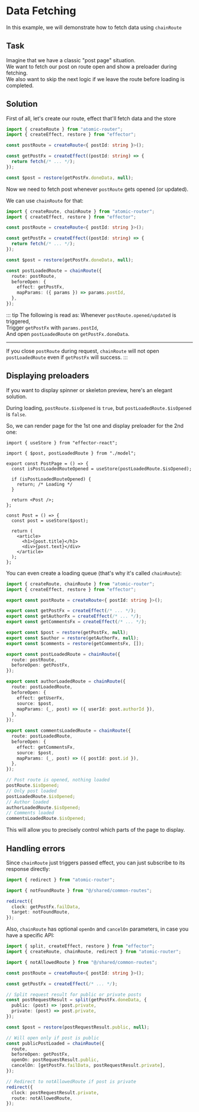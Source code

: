 # Data Fetching

In this example, we will demonstrate how to fetch data using `chainRoute`

## Task

Imagine that we have a classic "post page" situation.  
We want to fetch our post on route open and show a preloader during fetching.  
We also want to skip the next logic if we leave the route before loading is completed.

## Solution

First of all, let's create our route, effect that'll fetch data and the store

```ts
import { createRoute } from "atomic-router";
import { createEffect, restore } from "effector";

const postRoute = createRoute<{ postId: string }>();

const getPostFx = createEffect((postId: string) => {
  return fetch(/* ... */);
});

const $post = restore(getPostFx.doneData, null);
```

Now we need to fetch post whenever `postRoute` gets opened (or updated).

We can use `chainRoute` for that:

```ts
import { createRoute, chainRoute } from "atomic-router";
import { createEffect, restore } from "effector";

const postRoute = createRoute<{ postId: string }>();

const getPostFx = createEffect((postId: string) => {
  return fetch(/* ... */);
});

const $post = restore(getPostFx.doneData, null);

const postLoadedRoute = chainRoute({
  route: postRoute,
  beforeOpen: {
    effect: getPostFx,
    mapParams: ({ params }) => params.postId,
  },
});
```

::: tip The following is read as:
Whenever `postRoute.opened/updated` is triggered,  
Trigger `getPostFx` with `params.postId`,  
And open `postLoadedRoute` on `getPostFx.doneData`.

---

If you close `postRoute` during request, `chainRoute` will not open `postLoadedRoute` even if `getPostFx` will success.
:::

## Displaying preloaders

If you want to display spinner or skeleton preview, here's an elegant solution.

During loading, `postRoute.$isOpened` is `true`, but `postLoadedRoute.$isOpened` is `false`.

So, we can render page for the 1st one and display preloader for the 2nd one:

```tsx
import { useStore } from "effector-react";

import { $post, postLoadedRoute } from "./model";

export const PostPage = () => {
  const isPostLoadedRouteOpened = useStore(postLoadedRoute.$isOpened);

  if (isPostLoadedRouteOpened) {
    return; /* Loading */
  }

  return <Post />;
};

const Post = () => {
  const post = useStore($post);

  return (
    <article>
      <h1>{post.title}</h1>
      <div>{post.text}</div>
    </article>
  );
};
```

You can even create a loading queue (that's why it's called `chainRoute`):

```ts
import { createRoute, chainRoute } from "atomic-router";
import { createEffect, restore } from "effector";

export const postRoute = createRoute<{ postId: string }>();

export const getPostFx = createEffect(/* ... */);
export const getAuthorFx = createEffect(/* ... */);
export const getCommentsFx = createEffect(/* ... */);

export const $post = restore(getPostFx, null);
export const $author = restore(getAuthorFx, null);
export const $comments = restore(getCommentsFx, []);

export const postLoadedRoute = chainRoute({
  route: postRoute,
  beforeOpen: getPostFx,
});

export const authorLoadedRoute = chainRoute({
  route: postLoadedRoute,
  beforeOpen: {
    effect: getUserFx,
    source: $post,
    mapParams: (_, post) => ({ userId: post.authorId }),
  },
});

export const commentsLoadedRoute = chainRoute({
  route: postLoadedRoute,
  beforeOpen: {
    effect: getCommentsFx,
    source: $post,
    mapParams: (_, post) => ({ postId: post.id }),
  },
});

// Post route is opened, nothing loaded
postRoute.$isOpened;
// Only post loaded
postLoadedRoute.$isOpened;
// Author loaded
authorLoadedRoute.$isOpened;
// Comments loaded
commentsLoadedRoute.$isOpened;
```

This will allow you to precisely control which parts of the page to display.

## Handling errors

Since `chainRoute` just triggers passed effect, you can just subscribe to its response directly:

```ts
import { redirect } from "atomic-router";

import { notFoundRoute } from "@/shared/common-routes";

redirect({
  clock: getPostFx.failData,
  target: notFoundRoute,
});
```

Also, `chainRoute` has optional `openOn` and `cancelOn` parameters, in case you have a specific API:

```ts
import { split, createEffect, restore } from "effector";
import { createRoute, chainRoute, redirect } from "atomic-router";

import { notAllowedRoute } from "@/shared/common-routes";

const postRoute = createRoute<{ postId: string }>();

const getPostFx = createEffect(/* ... */);

// Split request result for public or private posts
const postRequestResult = split(getPostFx.doneData, {
  public: (post) => !post.private,
  private: (post) => post.private,
});

const $post = restore(postRequestResult.public, null);

// Will open only if post is public
const publicPostLoaded = chainRoute({
  route,
  beforeOpen: getPostFx,
  openOn: postRequestResult.public,
  cancelOn: [getPostFx.failData, postRequestResult.private],
});

// Redirect to notAllowedRoute if post is private
redirect({
  clock: postRequestResult.private,
  route: notAllowedRoute,
});
```
